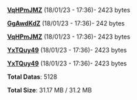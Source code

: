 [**VqHPmJMZ**](/data/VqHPmJMZ.txt) (18/01/23 - 17:36)- 2423 bytes

[**GgAwdKdZ**](/data/GgAwdKdZ.txt) (18/01/23 - 17:36)- 242 bytes

[**VqHPmJMZ**](/data/VqHPmJMZ.txt) (18/01/23 - 17:36)- 2423 bytes

[**YxTQuy49**](/data/YxTQuy49.txt) (18/01/23 - 17:36)- 2423 bytes

[**YxTQuy49**](/data/YxTQuy49.txt) (18/01/23 - 17:36)- 2423 bytes

**Total Datas**: 5128

**Total Size**: 31.17 MB / 31.2 MB